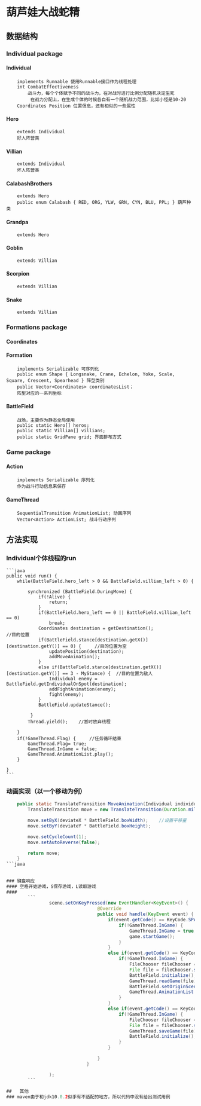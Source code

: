 
# 葫芦娃大战蛇精

## 数据结构
### Individual package
#### Individual
		implements Runnable 使用Runnable接口作为线程处理
		int CombatEffectiveness 
			战斗力，每个个体赋予不同的战斗力，在对战时进行比例分配随机决定生死
			 在战力分配上，在生成个体的时候各自有一个随机战力范围，比如小怪是10-20
		Coordinates Position 位置信息，还有相似的一些属性
#### Hero 
		extends Individual
		好人阵营类
#### Villian
		extends Individual
		坏人阵营类
#### CalabashBrothers
		extends Hero
		public enum Calabash { RED, ORG, YLW, GRN, CYN, BLU, PPL; } 葫芦种类
#### Grandpa
		extends Hero
#### Goblin
		extends Villian
#### Scorpion
		extends Villian 
#### Snake
		extends Villian
		
### Formations package
#### Coordinates
			
#### Formation
		implements Serializable 可序列化
		public enum Shape { Longsnake, Crane, Echelon, Yoke, Scale, Square, Crescent, Spearhead } 阵型类别
		public Vector<Coordinates> coordinatesList；
		阵型对应的一系列坐标
#### BattleField
		战场，主要作为静态全局使用
		public static Hero[] heros;
		public static Villian[] villians;
		public static GridPane grid; 界面排布方式
### Game package
#### Action
		implements Serializable 序列化
		作为战斗行动信息来保存
#### GameThread
		SequentialTransition AnimationList; 动画序列
		Vector<Action> ActionList; 战斗行动序列
	
	
## 方法实现
### Individual个体线程的run
	```java
	public void run() {
        while(BattleField.hero_left > 0 && BattleField.villian_left > 0) {

            synchronized (BattleField.DuringMove) {
                if(!Alive) {
                    return;
                }
                if(BattleField.hero_left == 0 || BattleField.villian_left == 0)
                    break;
                Coordinates destination = getDestination();                          //目的位置
                if(BattleField.stance[destination.getX()][destination.getY()] == 0) {     //目的位置为空
                    updatePosition(destination);
                    addMoveAnimation();
                }
                else if(BattleField.stance[destination.getX()][destination.getY()] == 3 - MyStance) {  //目的位置为敌人
                    Individual enemy = BattleField.getIndividualOnSpot(destination);
                    addFightAnimation(enemy);
                    fight(enemy);
                }
                BattleField.updateStance();

             }
            Thread.yield();    //暂时放弃线程

        }
        if(!GameThread.Flag) {     //任务循环结束
            GameThread.Flag= true; 
            GameThread.InGame = false;
            GameThread.AnimationList.play();
        }

    }
	```
	
	
### 动画实现（以一个移动为例）
```java
	public static TranslateTransition MoveAnimation(Individual individual, int deviateX, int deviateY) {
        TranslateTransition move = new TranslateTransition(Duration.millis(500), individual.getIndividualImageView());  //平移动画

        move.setByX(deviateX * BattleField.boxWidth);    //设置平移量
        move.setByY(deviateY * BattleField.boxHeight);   

        move.setCycleCount(1);
        move.setAutoReverse(false);

        return move;
    }
```java
	
	
### 键盘响应
#### 空格开始游戏，S保存游戏，L读取游戏
#### 
		```
		        scene.setOnKeyPressed(new EventHandler<KeyEvent>() {
                                  @Override
                                  public void handle(KeyEvent event) {
                                      if(event.getCode() == KeyCode.SPACE) {
                                          if(!GameThread.InGame) {
                                              GameThread.InGame = true;
                                              game.startGame();
                                          }
                                      }
                                      else if(event.getCode() == KeyCode.L) {
                                          if(!GameThread.InGame) {
                                              FileChooser fileChooser = new FileChooser();
                                              File file = fileChooser.showOpenDialog(primaryStage);
                                              BattleField.initialize();
                                              GameThread.readGame(file);
                                              BattleField.setOriginScene();
                                              GameThread.AnimationList.play();
                                          }
                                      }
                                      else if(event.getCode() == KeyCode.S) {
                                          if(!GameThread.InGame) {
                                              FileChooser fileChooser = new FileChooser();
                                              File file = fileChooser.showSaveDialog(primaryStage);
                                              GameThread.saveGame(file);
                                              BattleField.initialize();
                                          }
                                      }

                                  }
                              }

				);
		```
	
## 	 其他
### maven由于和jdk10.0.2似乎有不适配的地方，所以代码中没有给出测试用例
